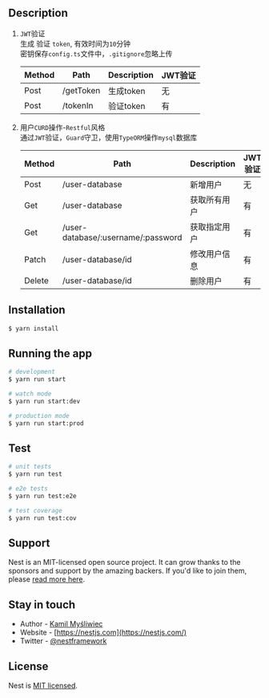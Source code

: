 
## Description
1. `JWT`验证  
   生成 验证 `token`, 有效时间为`10`分钟  
   密钥保存`config.ts`文件中，`.gitignore`忽略上传

   | Method | Path      | Description | JWT验证 |
   | ------ | --------- | ----------- | ------- |
   | Post   | /getToken | 生成token   | 无      |
   | Post   | /tokenIn  | 验证token   | 有      |


2. 用户`CURD`操作-`Restful`风格  
   通过`JWT`验证，`Guard`守卫，使用`TypeORM`操作`mysql`数据库   
   
   | Method | Path                               | Description  | JWT验证 |
   | ------ | ---------------------------------- | ------------ | ------- |
   | Post   | /user-database                     | 新增用户     | 无      |
   | Get    | /user-database                     | 获取所有用户 | 有      |
   | Get    | /user-database/:username/:password | 获取指定用户 | 有      |
   | Patch  | /user-database/id                  | 修改用户信息 | 有      |
   | Delete | /user-database/id                  | 删除用户     | 有      |


   






## Installation

```bash
$ yarn install
```

## Running the app

```bash
# development
$ yarn run start

# watch mode
$ yarn run start:dev

# production mode
$ yarn run start:prod
```

## Test

```bash
# unit tests
$ yarn run test

# e2e tests
$ yarn run test:e2e

# test coverage
$ yarn run test:cov
```

## Support

Nest is an MIT-licensed open source project. It can grow thanks to the sponsors and support by the amazing backers. If you'd like to join them, please [read more here](https://docs.nestjs.com/support).

## Stay in touch

- Author - [Kamil Myśliwiec](https://kamilmysliwiec.com)
- Website - [https://nestjs.com](https://nestjs.com/)
- Twitter - [@nestframework](https://twitter.com/nestframework)

## License

Nest is [MIT licensed](LICENSE).
